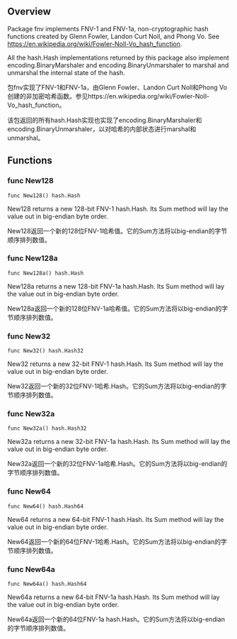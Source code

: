 ## Overview

Package fnv implements FNV-1 and FNV-1a, non-cryptographic hash functions created by Glenn Fowler, Landon Curt Noll, and Phong Vo. See https://en.wikipedia.org/wiki/Fowler-Noll-Vo_hash_function.

All the hash.Hash implementations returned by this package also implement encoding.BinaryMarshaler and encoding.BinaryUnmarshaler to marshal and unmarshal the internal state of the hash.

包fnv实现了FNV-1和FNV-1a，由Glenn Fowler、Landon Curt Noll和Phong Vo创建的非加密哈希函数。参见https://en.wikipedia.org/wiki/Fowler-Noll-Vo_hash_function。

该包返回的所有hash.Hash实现也实现了encoding.BinaryMarshaler和encoding.BinaryUnmarshaler，以对哈希的内部状态进行marshal和unmarshal。

## Functions


### func New128

`func New128() hash.Hash`

New128 returns a new 128-bit FNV-1 hash.Hash. Its Sum method will lay the value out in big-endian byte order.

New128返回一个新的128位FNV-1哈希值。它的Sum方法将以big-endian的字节顺序排列数值。

### func New128a

`func New128a() hash.Hash`

New128a returns a new 128-bit FNV-1a hash.Hash. Its Sum method will lay the value out in big-endian byte order.

New128a返回一个新的128位FNV-1a哈希值。它的Sum方法将以big-endian的字节顺序排列数值。

### func New32

`func New32() hash.Hash32`

New32 returns a new 32-bit FNV-1 hash.Hash. Its Sum method will lay the value out in big-endian byte order.

New32返回一个新的32位FNV-1哈希.Hash。它的Sum方法将以big-endian的字节顺序排列数值。

### func New32a

`func New32a() hash.Hash32`

New32a returns a new 32-bit FNV-1a hash.Hash. Its Sum method will lay the value out in big-endian byte order.

New32a返回一个新的32位FNV-1a哈希.Hash。它的Sum方法将以big-endian的字节顺序排列数值。

### func New64

`func New64() hash.Hash64`

New64 returns a new 64-bit FNV-1 hash.Hash. Its Sum method will lay the value out in big-endian byte order.

New64返回一个新的64位FNV-1哈希.Hash。它的Sum方法将以big-endian的字节顺序排列数值。

### func New64a

`func New64a() hash.Hash64`

New64a returns a new 64-bit FNV-1a hash.Hash. Its Sum method will lay the value out in big-endian byte order.

New64a返回一个新的64位FNV-1a hash.Hash。它的Sum方法将以big-endian的字节顺序排列数值。